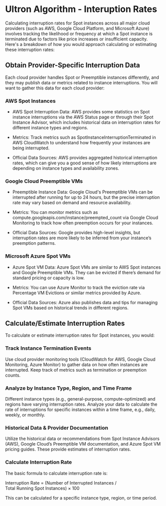 # Ultron Algorithm - Interuption Rates

Calculating interruption rates for Spot instances across all major cloud providers (such as AWS, Google Cloud Platform, and Microsoft Azure) involves tracking the likelihood or frequency at which a Spot instance is terminated due to factors like price increases or insufficient capacity. Here's a breakdown of how you would approach calculating or estimating these interruption rates:

## Obtain Provider-Specific Interruption Data

Each cloud provider handles Spot or Preemptible instances differently, and they may publish data or metrics related to instance interruptions. You will want to gather this data for each cloud provider:

### AWS Spot Instances

- AWS Spot Interruption Data: AWS provides some statistics on Spot instance interruptions via the AWS Status page or through their Spot Instance Advisor, which includes historical data on interruption rates for different instance types and regions.

- Metrics: Track metrics such as SpotInstanceInterruptionTerminated in AWS CloudWatch to understand how frequently your instances are being interrupted.

- Official Data Sources: AWS provides aggregated historical interruption rates, which can give you a good sense of how likely interruptions are depending on instance types and availability zones.

### Google Cloud Preemptible VMs

- Preemptible Instance Data: Google Cloud's Preemptible VMs can be interrupted after running for up to 24 hours, but the precise interruption rate may vary based on demand and resource availability.

- Metrics: You can monitor metrics such as compute.googleapis.com/instance/preempted_count via Google Cloud Monitoring to track how often preemption occurs for your instances.

- Official Data Sources: Google provides high-level insights, but interruption rates are more likely to be inferred from your instance’s preemption patterns.

### Microsoft Azure Spot VMs

- Azure Spot VM Data: Azure Spot VMs are similar to AWS Spot instances and Google Preemptible VMs. They can be evicted if there’s demand for standard pricing or capacity is low.

- Metrics: You can use Azure Monitor to track the eviction rate via Percentage VM Evictions or similar metrics provided by Azure.

- Official Data Sources: Azure also publishes data and tips for managing Spot VMs based on historical trends in different regions.


## Calculate/Estimate Interruption Rates

To calculate or estimate interruption rates for Spot instances, you would:

### Track Instance Termination Events

Use cloud provider monitoring tools (CloudWatch for AWS, Google Cloud Monitoring, Azure Monitor) to gather data on how often instances are interrupted.
Keep track of metrics such as termination or preemption counts.

### Analyze by Instance Type, Region, and Time Frame

Different instance types (e.g., general-purpose, compute-optimized) and regions have varying interruption rates.
Analyze your data to calculate the rate of interruptions for specific instances within a time frame, e.g., daily, weekly, or monthly.

### Historical Data & Provider Documentation

Utilize the historical data or recommendations from Spot Instance Advisors (AWS), Google Cloud’s Preemptible VM documentation, and Azure Spot VM pricing guides. These provide estimates of interruption rates.

### Calculate Interruption Rate

The basic formula to calculate interruption rate is:

Interruption Rate = (Number of Interrupted Instances / Total Running Spot Instances) × 100

This can be calculated for a specific instance type, region, or time period.
